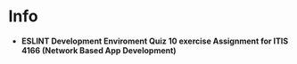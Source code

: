 # Info

- **ESLINT Development Enviroment Quiz 10 exercise Assignment for ITIS 4166 (Network Based App Development)**


